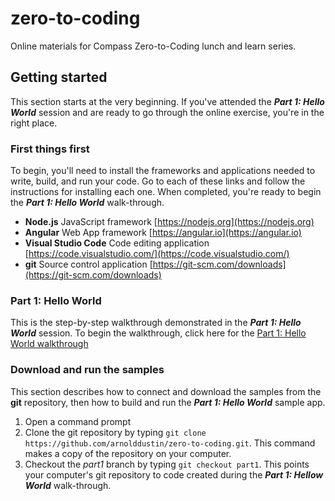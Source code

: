 # zero-to-coding
Online materials for Compass Zero-to-Coding lunch and learn series.

## Getting started
This section starts at the very beginning. If you've attended the ***Part 1: Hello World*** session and are ready to go through the online exercise, you're in the right place.

### First things first
To begin, you'll need to install the frameworks and applications needed to write, build, and run your code.  Go to each of these links and follow the instructions for installing each one.  When completed, you're ready to begin the ***Part 1: Hello World*** walk-through.

* **Node.js** JavaScript framework [https://nodejs.org](https://nodejs.org)
* **Angular** Web App framework [https://angular.io](https://angular.io)
* **Visual Studio Code** Code editing application [https://code.visualstudio.com/](https://code.visualstudio.com/)
* **git** Source control application [https://git-scm.com/downloads](https://git-scm.com/downloads)

### Part 1: Hello World
This is the step-by-step walkthrough demonstrated in the ***Part 1: Hello World*** session.
To begin the walkthrough, click here for the [Part 1: Hello World walkthrough](../blob/part1/README.md)

### Download and run the samples
This section describes how to connect and download the samples from the **git** repository, then how to build and run the ***Part 1: Hello World*** sample app.

1. Open a command prompt
2. Clone the git repository by typing `git clone https://github.com/arnolddustin/zero-to-coding.git`.  This command makes a copy of the repository on your computer. 
3. Checkout the *part1* branch by typing `git checkout part1`. This points your computer's git repository to code created during the ***Part 1: Hellow World*** walk-through.